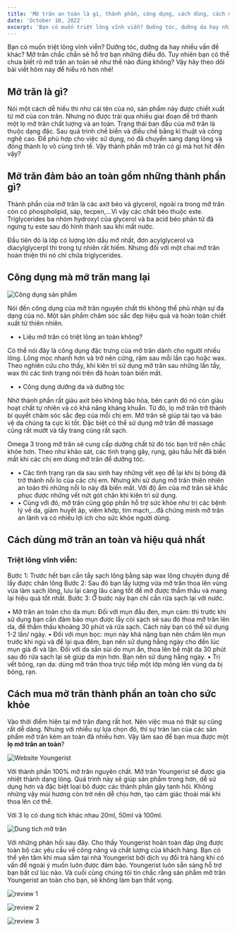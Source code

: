 ```yaml
---
title: 'Mỡ trăn an toàn là gì, thành phần, công dụng, cách dùng, cách mua?'
date: 'October 10, 2022'
excerpt: 'Bạn có muốn triệt lông vĩnh viễn? Dưỡng tóc, dưỡng da hay nhiều vấn đề khác? Mỡ trăn chắc chắn sẽ hỗ trợ bạn những điều đó. Tuy nhiên bạn có thể chưa biết rõ mỡ trăn an toàn sẽ như thế nào đúng không? Vậy hãy theo dõi bài viết hôm nay để hiểu rõ hơn nhé!'
---
```


Bạn có muốn triệt lông vĩnh viễn? Dưỡng tóc, dưỡng da hay nhiều vấn đề khác? Mỡ trăn chắc chắn sẽ hỗ trợ bạn những điều đó. Tuy nhiên bạn có thể chưa biết rõ mỡ trăn an toàn sẽ như thế nào đúng không? Vậy hãy theo dõi bài viết hôm nay để hiểu rõ hơn nhé!

## Mỡ trăn là gì? 

Nói một cách dễ hiểu thì như cái tên của nó, sản phẩm này được chiết xuất từ mỡ của con trăn. Nhưng nó được trải qua nhiều giai đoạn để trở thành một lọ mỡ trăn chất lượng và an toàn.
Trạng thái ban đầu của mỡ trăn là thuộc dạng đặc. Sau quá trình chế biến và điều chế bằng kĩ thuật và công nghệ cao. Để phù hợp cho việc sử dụng, nó đã chuyển sang dạng lỏng và đóng thành lọ vô cùng tinh tế. Vậy thành phần mỡ trăn có gì mà hot hit đến vậy?

## Mỡ trăn đảm bảo an toàn gồm những thành phần gì? 

Thành phần của mỡ trăn là các axit béo và glycerol, ngoài ra trong mỡ trăn còn có phospholipid, sáp, tecpen,...Vì vậy các chất béo thuộc este. Triglycerides ba nhóm hydroxyl của glycerol và ba acid béo phân tử đã ngưng tụ este sau đó hình thành sau khi mất nước. 

Đầu tiên đó là lớp có lượng lớn dầu mỡ nhất, đơn acylglycerol và diacylglycerpl thì trong tự nhiên rất hiếm. Nhưng đối với một chai mỡ trăn hoàn thiện thì nó chỉ chứa triglycerides.

## Công dụng mà mỡ trăn mang lại

![Công dụng sản phẩm](/img/2022-10-18-21-21-13.png)

Nói đến công dụng của mỡ trăn nguyên chất thì không thể phủ nhận sự đa dạng của nó. Một sản phẩm chăm sóc sắc đẹp hiệu quả và hoàn toàn chiết xuất từ thiên nhiên.

- •	Liệu mỡ trăn có triệt lông an toàn không?

Có thể nói đây là công dụng đặc trưng của mỡ trăn dành cho người nhiều lông. Lông mọc nhanh hơn và trở nên cứng, rậm sau mỗi lần cạo hoặc wax. Theo nghiên cứu cho thấy, khi kiên trì sử dụng mỡ trăn sau những lần tẩy, wax thì các tình trạng nói trên đã hoàn toàn biến mất.

- •	Công dụng dưỡng da và dưỡng tóc 

Nhờ thành phần rất giàu axit béo không bão hòa, bên cạnh đó nó còn giàu hoạt chất tự nhiên và có khả năng kháng khuẩn. Từ đó, lọ mỡ trăn trở thành bí quyết chăm sóc sắc đẹp của mỗi chị em. Mỡ trăn sẽ giúp tái tạo và bảo vệ da chúng ta cực kì tốt. Đặc biệt có thể sử dụng mỡ trăn để massage cũng rất mướt và tẩy trang cũng rất sạch. 

Omega 3 trong mỡ trăn sẽ cung cấp dưỡng chất từ đó tóc bạn trở nên chắc khỏe hơn. Theo như khảo sát, các tình trạng gãy, rụng, gàu hầu hết đã biến mất khi các chị em dùng mỡ trăn để dưỡng tóc.

- •	Các tình trạng rạn da sau sinh hay những vết xẹo để lại khi bị bỏng đã trở thành nỗi lo của các chị em. Nhưng khi sử dụng  mỡ trăn thiên nhiên an toàn thì những nỗi lo này đã biến mất. Với độ ẩm của mỡ trăn sẽ khắc phục được những vết nứt gót chân khi kiên trì sử dụng.
- •	Cùng với đó, mỡ trăn cũng góp phần hỗ trợ sức khỏe như trị các bệnh lý về da, giảm huyết áp, viêm khớp, tim mạch,...đã chứng minh mỡ trăn an lành và có nhiều lợi ích cho sức khỏe người dùng.

## Cách dùng mỡ trăn an toàn và hiệu quả nhất

### Triệt lông vĩnh viễn:

Bước 1: Trước hết bạn cần tẩy sạch lông bằng sáp wax lông chuyên dụng để lấy được chân lông
Bước 2: Sau đó bạn lấy lượng vừa mỡ trăn thoa lên vùng vừa làm sạch lông, lưu lại càng lâu càng tốt để mỡ được thẩm thấu và mang lại hiệu quả tốt nhất.
Bước 3: Ở bước này bạn chỉ cần rửa sạch lại với nước.

•	Mỡ trăn an toàn cho da mụn: Đối với mụn đầu đen, mụn cám: thì trước khi sử dụng bạn cần đảm bảo mụn được lấy còi sạch sẽ sau đó thoa mỡ trăn lên da, để thẩm thấu khoảng 30 phút và rửa sạch. Cách này bạn có thể sử dụng 1-2 lần/ ngày.
•	Đối với mụn bọc: mụn này khá nặng bạn nên chấm lên mụn trước khi ngủ và để lại qua đêm, bạn nên sử dụng hằng ngày cho đến lúc mụn già đi và lặn. Đối với da sần sùi do mụn ẩn, thoa lên bề mặt da 30 phút sau đó rửa sạch lại sẽ giúp da mịn hơn. Bạn nên sử dụng hằng ngày.
•	Trị vết bỏng, rạn da: dùng mỡ trăn thoa trực tiếp một lớp mỏng lên vùng da bị bỏng, rạn.

## Cách mua mỡ trăn thành phần an toàn cho sức khỏe

Vào thời điểm hiện tại mỡ trăn đang rất hot. Nên việc mua nó thật sự cũng rất dễ dàng. Nhưng với nhiều sự lựa chọn đó, thì sự tràn lan của các sản phẩm mỡ trăn kém an toàn đã nhiều hơn. Vậy làm sao để bạn mua được một **lọ mỡ trăn an toàn**?

![Website Youngerist](/img/2022-10-18-21-23-46.png)

Với thành phần 100% mỡ trăn nguyên chất. Mỡ trăn Youngerist sẽ được gia nhiệt thành dạng lỏng. Quá trình này sẽ giúp sản phẩm trong hơn, dễ sử dụng hơn và đặc biệt loại bỏ được các thành phần gây tanh hôi. Không những vậy mùi hương còn trở nên dễ chịu hơn, tạo cảm giác thoải mái khi thoa lên cơ thể. 

 Với 3 lọ có dung tích khác nhau 20ml, 50ml và 100ml. 

 ![Dung tích mỡ trăn](/img/2022-10-18-21-24-10.png)

 Với những phản hồi sau đây. Cho thấy Youngerist hoàn toàn đáp ứng được toàn bộ các yêu cầu về công năng và chất lượng của khách hàng. Bạn có thể yên tâm khi mua sắm tại nhà Youngerist bởi dịch vụ đổi trả hàng khi có vấn đề ngoài ý muốn luôn được đảm bảo. Youngerist luôn sẵn sàng hỗ trợ bạn bất cứ lúc nào. Và cuối cùng chúng tôi tin chắc rằng sản phẩm mỡ trăn Youngerist an toàn cho bạn, sẽ không làm bạn thất vọng. 

 ![review 1](/img/2022-10-18-21-24-30.png)

 ![review 2](/img/2022-10-18-21-24-38.png)

 ![review 3](/img/2022-10-18-21-24-43.png)